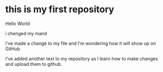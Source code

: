 # this is my first repository

Hello World

i chenged my mand

I've made a change to my file and I'm wondering how it will show up on GitHub

I've added another text to my repository as I learn how to make changes and upload them to github.
